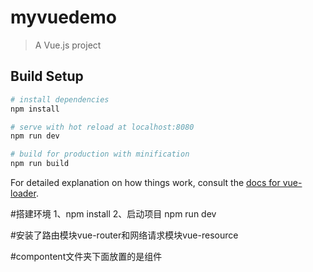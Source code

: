 # myvuedemo

> A Vue.js project

## Build Setup

``` bash
# install dependencies
npm install

# serve with hot reload at localhost:8080
npm run dev

# build for production with minification
npm run build
```

For detailed explanation on how things work, consult the [docs for vue-loader](http://vuejs.github.io/vue-loader).

#搭建环境
1、npm install
2、启动项目 npm run dev

#安装了路由模块vue-router和网络请求模块vue-resource

#compontent文件夹下面放置的是组件
